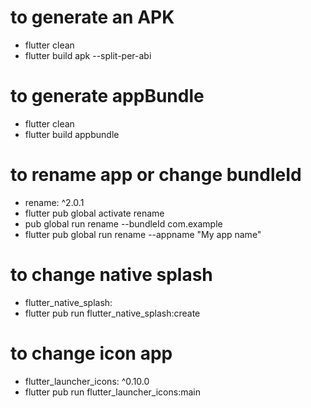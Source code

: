 # to generate an APK
  - flutter clean
  - flutter build apk --split-per-abi

# to generate appBundle
  - flutter clean
  - flutter build appbundle

# to rename app or change bundleId
  - rename: ^2.0.1
  - flutter pub global activate rename
  - pub global run rename --bundleId com.example
  - flutter pub global run rename --appname "My app name"


# to change native splash
  - flutter_native_splash:
  - flutter pub run flutter_native_splash:create

# to change icon app
  - flutter_launcher_icons: ^0.10.0
  - flutter pub run flutter_launcher_icons:main
